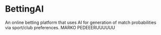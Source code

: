 # BettingAI
An online betting platform that uses AI for generation of match probabilities via sport/club preferences. MARKO PEDEEERUUUUUU
